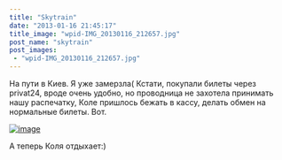 ```yaml
---
title: "Skytrain"
date: "2013-01-16 21:45:17"
title_image: "wpid-IMG_20130116_212657.jpg"
post_name: "skytrain"
post_images: 
 - "wpid-IMG_20130116_212657.jpg"
---
```


На пути в Киев. Я уже замерзла(
Кстати, покупали билеты через privat24, вроде очень удобно, но проводница не захотела принимать нашу распечатку, Коле пришлось бежать в кассу, делать обмен на нормальные билеты. Вот.


<a href="http://thaitrip.od.ua/wp-content/uploads/2013/01/wpid-IMG_20130116_212657.jpg"><img title="IMG_20130116_212657.jpg" class="alignnone" alt="image" src="http://thaitrip.od.ua/wp-content/uploads/2013/01/wpid-IMG_20130116_212657.jpg" /></a>



А теперь Коля отдыхает:)
